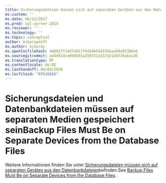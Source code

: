 ```yaml
---
title: Sicherungsdateien müssen sich auf separaten Geräten aus den Datenbankdateien befinden | Microsoft-Dokumentation
ms.custom: ''
ms.date: 06/13/2017
ms.prod: sql-server-2014
ms.reviewer: ''
ms.technology: ''
ms.topic: conceptual
author: mikeraymsft
ms.author: mikeray
ms.openlocfilehash: 44803ff14d7e017f4164b692676baa50a85386eb
ms.sourcegitcommit: ad4d92dce894592a259721a1571b1d8736abacdb
ms.translationtype: MT
ms.contentlocale: de-DE
ms.lasthandoff: 08/04/2020
ms.locfileid: "87616016"
---
```

# <a name="backup-files-must-be-on-separate-devices-from-the-database-files"></a><span data-ttu-id="a818e-102">Sicherungsdateien und Datenbankdateien müssen auf separaten Medien gespeichert sein</span><span class="sxs-lookup"><span data-stu-id="a818e-102">Backup Files Must Be on Separate Devices from the Database Files</span></span>
<span data-ttu-id="a818e-103">Weitere Informationen finden Sie unter [Sicherungsdateien müssen sich auf separaten Geräten aus den Datenbankdateien](../../database-engine/backup-files-must-be-on-separate-devices-from-the-database-files.md)befinden.</span><span class="sxs-lookup"><span data-stu-id="a818e-103">See [Backup Files Must Be on Separate Devices from the Database Files](../../database-engine/backup-files-must-be-on-separate-devices-from-the-database-files.md).</span></span>
